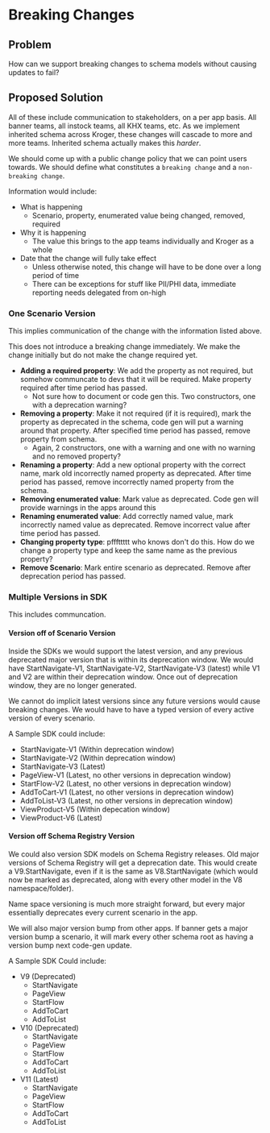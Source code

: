 # Breaking Changes 

## Problem

How can we support breaking changes to schema models without causing updates to fail?

## Proposed Solution

All of these include communication to stakeholders, on a per app basis. All banner teams, all instock teams, all KHX teams, etc. As we implement inherited schema across Kroger, these changes will cascade to more and more teams. Inherited schema actually makes this _harder_.

We should come up with a public change policy that we can point users towards. We should define what constitutes a `breaking change` and a `non-breaking change`.

Information would include:

- What is happening
	- Scenario, property, enumerated value being changed, removed, required 
- Why it is happening
	- The value this brings to the app teams individually and Kroger as a whole
- Date that the change will fully take effect
	- Unless otherwise noted, this change will have to be done over a long period of time
	- There can be exceptions for stuff like PII/PHI data, immediate reporting needs delegated from on-high

### One Scenario Version 

This implies communication of the change with the information listed above.

This does not introduce a breaking change immediately. We make the change initially but do not make the change required yet.
- __Adding a required property__: We add the property as not required, but somehow communcate to devs that it will be required. Make property required after time period has passed.
	- Not sure how to document or code gen this. Two constructors, one with a deprecation warning?
- __Removing a property__: Make it not required (if it is required), mark the property as deprecated in the schema, code gen will put a warning around that property. After specified time period has passed, remove property from schema.
	- Again, 2 constructors, one with a warning and one with no warning and no removed property?
- __Renaming a property__: Add a new optional property with the correct name, mark old incorrectly named property as deprecated. After time period has passed, remove incorrectly named property from the schema.
- __Removing enumerated value__: Mark value as deprecated. Code gen will provide warnings in the apps around this
- __Renaming enumerated value__: Add correctly named value, mark incorrectly named value as deprecated. Remove incorrect value after time period has passed.
- __Changing property type__: pfffttttt who knows don't do this. How do we change a property type and keep the same name as the previous property?
- __Remove Scenario__: Mark entire scenario as deprecated. Remove after deprecation period has passed.

### Multiple Versions in SDK

This includes communcation.

#### Version off of Scenario Version
Inside the SDKs we would support the latest version, and any previous deprecated major version that is within its deprecation window. We would have StartNavigate-V1, StartNavigate-V2, StartNavigate-V3 (latest) while V1 and V2 are within their deprecation window. Once out of deprecation window, they are no longer generated.

We cannot do implicit latest versions since any future versions would cause breaking changes. We would have to have a typed version of every active version of every scenario. 

A Sample SDK could include:
- StartNavigate-V1 (Within deprecation window)
- StartNavigate-V2 (Within deprecation window)
- StartNavigate-V3 (Latest)
- PageView-V1 (Latest, no other versions in deprecation window)
- StartFlow-V2 (Latest, no other versions in deprecation window)
- AddToCart-V1 (Latest, no other versions in deprecation window)
- AddToList-V3 (Latest, no other versions in deprecation window)
- ViewProduct-V5 (Within depecation window)
- ViewProduct-V6 (Latest)

#### Version off Schema Registry Version

We could also version SDK models on Schema Registry releases. Old major versions of Schema Registry will get a deprecation date. This would create a V9.StartNavigate, even if it is the same as V8.StartNavigate (which would now be marked as deprecated, along with every other model in the V8 namespace/folder).

Name space versioning is much more straight forward, but every major essentially deprecates every current scenario in the app.

We will also major version bump from other apps. If banner gets a major version bump a scenario, it will mark every other schema root as having a version bump next code-gen update.

A Sample SDK Could include:
- V9 (Deprecated)
	- StartNavigate
	- PageView 
	- StartFlow 
	- AddToCart 
	- AddToList 
- V10 (Deprecated)
	- StartNavigate
	- PageView 
	- StartFlow 
	- AddToCart 
	- AddToList 
- V11 (Latest)
	- StartNavigate
	- PageView 
	- StartFlow 
	- AddToCart 
	- AddToList 
